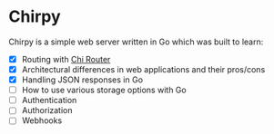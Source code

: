 # Chirpy

Chirpy is a simple web server written in Go which was built to learn:

- [x] Routing with [Chi Router](https://go-chi.io/#/)
- [x] Architectural differences in web applications and their pros/cons
- [x] Handling JSON responses in Go
- [ ] How to use various storage options with Go
- [ ] Authentication
- [ ] Authorization
- [ ] Webhooks
